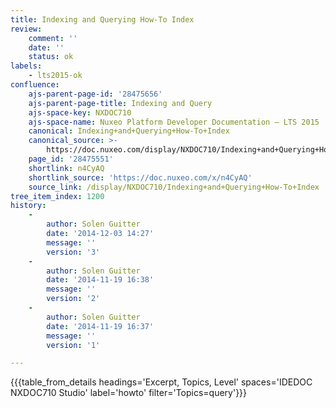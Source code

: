 ```yaml
---
title: Indexing and Querying How-To Index
review:
    comment: ''
    date: ''
    status: ok
labels:
    - lts2015-ok
confluence:
    ajs-parent-page-id: '28475656'
    ajs-parent-page-title: Indexing and Query
    ajs-space-key: NXDOC710
    ajs-space-name: Nuxeo Platform Developer Documentation — LTS 2015
    canonical: Indexing+and+Querying+How-To+Index
    canonical_source: >-
        https://doc.nuxeo.com/display/NXDOC710/Indexing+and+Querying+How-To+Index
    page_id: '28475551'
    shortlink: n4CyAQ
    shortlink_source: 'https://doc.nuxeo.com/x/n4CyAQ'
    source_link: /display/NXDOC710/Indexing+and+Querying+How-To+Index
tree_item_index: 1200
history:
    -
        author: Solen Guitter
        date: '2014-12-03 14:27'
        message: ''
        version: '3'
    -
        author: Solen Guitter
        date: '2014-11-19 16:38'
        message: ''
        version: '2'
    -
        author: Solen Guitter
        date: '2014-11-19 16:37'
        message: ''
        version: '1'

---
```

{{{table_from_details headings='Excerpt, Topics, Level' spaces='IDEDOC NXDOC710 Studio' label='howto' filter='Topics=query'}}}

&nbsp;

&nbsp;
